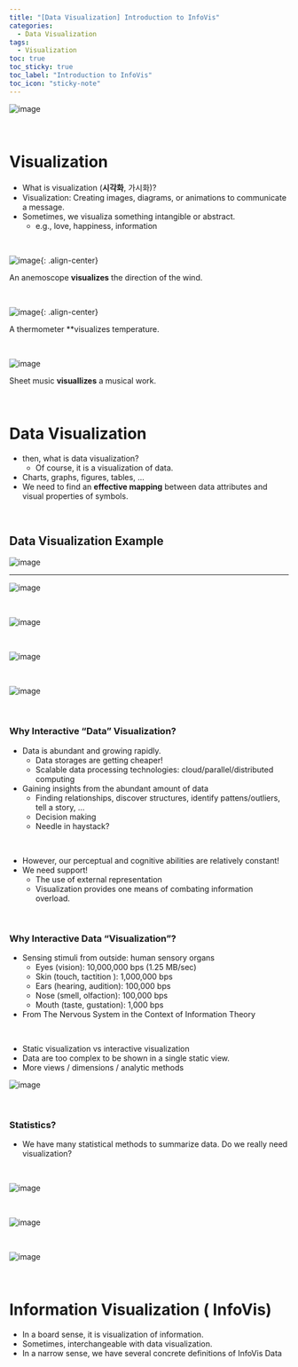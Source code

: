 ```yaml
---
title: "[Data Visualization] Introduction to InfoVis"
categories:
  - Data Visualization
tags:
  - Visualization
toc: true
toc_sticky: true
toc_label: "Introduction to InfoVis"
toc_icon: "sticky-note"
---
```


![image](https://github.com/leechanwoo-kor/leechanwoo-kor.github.io/assets/55765292/159c74c5-0bd2-45f3-939a-f150d8fe4cd8)

<br>

# Visualization

- What is visualization (**시각화**, 가시화)?
- Visualization: Creating images, diagrams, or animations to communicate a message.
- Sometimes, we visualiza something intangible or abstract.
  - e.g., love, happiness, information

<br>

![image](https://github.com/leechanwoo-kor/leechanwoo-kor.github.io/assets/55765292/dbdc96cb-7119-4283-80b8-31e0c86f0e12){: .align-center}

An anemoscope **visualizes** the direction of the wind.

<br>

![image](https://github.com/leechanwoo-kor/leechanwoo-kor.github.io/assets/55765292/90e83c52-0c0c-4d6f-9907-1a925bd17fe6){: .align-center}

A thermometer **visualizes temperature.

<br>

![image](https://github.com/leechanwoo-kor/leechanwoo-kor.github.io/assets/55765292/80dc66bd-310f-40e9-8243-e650388cd123)

Sheet music **visuallizes** a musical work.

<br>

# Data Visualization

- then, what is data visualization?
  - Of course, it is a visualization of data.
- Charts, graphs, figures, tables, ...
- We need to find an **effective mapping** between data attributes and visual properties of symbols.

<br>

## Data Visualization Example

![image](https://github.com/leechanwoo-kor/leechanwoo-kor.github.io/assets/55765292/252f4111-5641-4e03-8da5-b98dd62e1cab)

---

![image](https://github.com/leechanwoo-kor/leechanwoo-kor.github.io/assets/55765292/cfc28c85-edf7-4cd9-a653-a8909534f7d7)

<br>

![image](https://github.com/leechanwoo-kor/leechanwoo-kor.github.io/assets/55765292/b891e1bf-2832-4517-b322-e6e34a70bc7f)

<br>

![image](https://github.com/leechanwoo-kor/leechanwoo-kor.github.io/assets/55765292/972d7a50-a9a7-48f1-b914-b7390222c9a3)

<br>

![image](https://github.com/leechanwoo-kor/leechanwoo-kor.github.io/assets/55765292/3527e734-d407-4775-97ea-efebe482d587)

<br>

### Why Interactive “Data” Visualization?

- Data is abundant and growing rapidly.
  - Data storages are getting cheaper!
  - Scalable data processing technologies: cloud/parallel/distributed computing
- Gaining insights from the abundant amount of data
  - Finding relationships, discover structures, identify pattens/outliers, tell a story, …
  - Decision making
  - Needle in haystack?
 
<br>

- However, our perceptual and cognitive abilities are relatively constant!
- We need support!
  - The use of external representation
  - Visualization provides one means of combating information overload.

<br>

### Why Interactive Data “Visualization”?

- Sensing stimuli from outside: human sensory organs
  - Eyes (vision): 10,000,000 bps (1.25 MB/sec)
  - Skin (touch, tactition ): 1,000,000 bps
  - Ears (hearing, audition): 100,000 bps
  - Nose (smell, olfaction): 100,000 bps
  - Mouth (taste, gustation): 1,000 bps
- From The Nervous System in the Context of Information Theory

<br>

- Static visualization vs interactive visualization
- Data are too complex to be shown in a single static view.
- More views / dimensions / analytic methods

![image](https://github.com/leechanwoo-kor/leechanwoo-kor.github.io/assets/55765292/37939bbe-d68f-4a1c-ae06-9e9282a76319)

<br>

### Statistics?

- We have many statistical methods to summarize data. Do we really need visualization?

<br>

![image](https://github.com/leechanwoo-kor/leechanwoo-kor.github.io/assets/55765292/759c2703-807b-4375-bf3e-52338f437e95)

<br>

![image](https://github.com/leechanwoo-kor/leechanwoo-kor.github.io/assets/55765292/42295a1d-2eb3-4bda-b372-c89c8130e5c0)

<br>

![image](https://github.com/leechanwoo-kor/leechanwoo-kor.github.io/assets/55765292/9df29ed8-dfe0-4d8f-91e6-7b923eedefd1)

<br>

# Information Visualization ( InfoVis)

- In a board sense, it is visualization of information.
- Sometimes, interchangeable with data visualization.
- In a narrow sense, we have several concrete definitions of InfoVis Data
